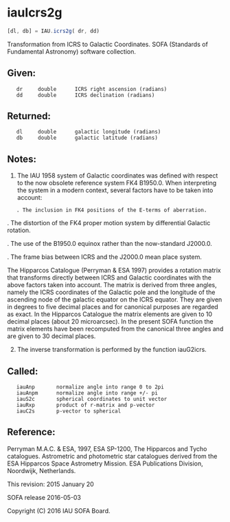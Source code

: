 # iauIcrs2g

```js
[dl, db] = IAU.icrs2g( dr, dd)
```

Transformation from ICRS to Galactic Coordinates.
SOFA (Standards of Fundamental Astronomy) software collection.


## Given:
```
   dr     double      ICRS right ascension (radians)
   dd     double      ICRS declination (radians)
```

## Returned:
```
   dl     double      galactic longitude (radians)
   db     double      galactic latitude (radians)
```

## Notes:

1) The IAU 1958 system of Galactic coordinates was defined with
   respect to the now obsolete reference system FK4 B1950.0.  When
   interpreting the system in a modern context, several factors have
   to be taken into account:

```
   . The inclusion in FK4 positions of the E-terms of aberration.
```

   . The distortion of the FK4 proper motion system by differential
     Galactic rotation.

   . The use of the B1950.0 equinox rather than the now-standard
     J2000.0.

   . The frame bias between ICRS and the J2000.0 mean place system.

   The Hipparcos Catalogue (Perryman & ESA 1997) provides a rotation
   matrix that transforms directly between ICRS and Galactic
   coordinates with the above factors taken into account.  The
   matrix is derived from three angles, namely the ICRS coordinates
   of the Galactic pole and the longitude of the ascending node of
   the galactic equator on the ICRS equator.  They are given in
   degrees to five decimal places and for canonical purposes are
   regarded as exact.  In the Hipparcos Catalogue the matrix
   elements are given to 10 decimal places (about 20 microarcsec).
   In the present SOFA function the matrix elements have been
   recomputed from the canonical three angles and are given to 30
   decimal places.

2) The inverse transformation is performed by the function iauG2icrs.

## Called:
```
   iauAnp       normalize angle into range 0 to 2pi
   iauAnpm      normalize angle into range +/- pi
   iauS2c       spherical coordinates to unit vector
   iauRxp       product of r-matrix and p-vector
   iauC2s       p-vector to spherical
```

## Reference:
   Perryman M.A.C. & ESA, 1997, ESA SP-1200, The Hipparcos and Tycho
   catalogues.  Astrometric and photometric star catalogues
   derived from the ESA Hipparcos Space Astrometry Mission.  ESA
   Publications Division, Noordwijk, Netherlands.

This revision:   2015 January 20

SOFA release 2016-05-03

Copyright (C) 2016 IAU SOFA Board.